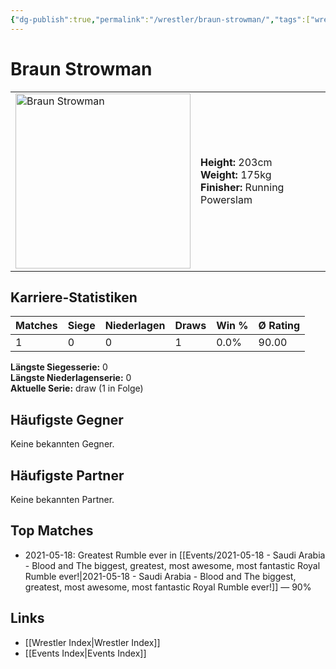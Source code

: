 ```yaml
---
{"dg-publish":true,"permalink":"/wrestler/braun-strowman/","tags":["wrestler"],"noteIcon":"","created":"2025-08-11T09:33:17.887+02:00"}
---
```



# Braun Strowman

<table>
<tr>
<td><img src="Braun Strowman.png" width="280" alt="Braun Strowman"></td>
<td>
<b>Height:</b> 203cm<br>
<b>Weight:</b> 175kg<br>
<b>Finisher:</b> Running Powerslam<br>
</td>
</tr>
</table>

## Karriere-Statistiken

| Matches | Siege | Niederlagen | Draws | Win % | Ø Rating |
|---------|-------|-------------|-------|-------|-----------|
| 1 | 0 | 0 | 1 | 0.0% | 90.00 |

**Längste Siegesserie:** 0<br>**Längste Niederlagenserie:** 0<br>**Aktuelle Serie:** draw (1 in Folge)


## Häufigste Gegner
Keine bekannten Gegner.

## Häufigste Partner
Keine bekannten Partner.

## Top Matches
- 2021-05-18: Greatest Rumble ever in [[Events/2021-05-18 - Saudi Arabia - Blood and The biggest, greatest, most awesome, most fantastic Royal Rumble ever!\|2021-05-18 - Saudi Arabia - Blood and The biggest, greatest, most awesome, most fantastic Royal Rumble ever!]] — 90%

## Links
- [[Wrestler Index\|Wrestler Index]]
- [[Events Index\|Events Index]]
